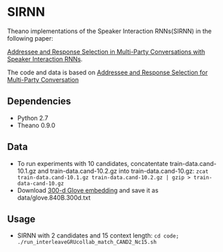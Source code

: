 # SIRNN

Theano implementations of the Speaker Interaction RNNs(SIRNN) in the following paper:

[Addressee and Response Selection in Multi-Party Conversations with Speaker Interaction RNNs](https://arxiv.org/abs/1709.04005).

The code and data is based on [Addressee and Response Selection for Multi-Party Conversation](https://github.com/hiroki13/response-ranking)

## Dependencies
  - Python 2.7
  - Theano 0.9.0

## Data
  - To run experiments with 10 candidates, concatentate train-data.cand-10.1.gz and train-data.cand-10.2.gz into train-data.cand-10.gz: `zcat train-data.cand-10.1.gz train-data.cand-10.2.gz | gzip > train-data-cand-10.gz`
  - Download [300-d Glove embedding](http://nlp.stanford.edu/data/glove.840B.300d.zip) and save it as data/glove.840B.300d.txt

## Usage
  - SIRNN with 2 candidates and 15 context length: `cd code; ./run_interleaveGRUcollab_match_CAND2_Nc15.sh`

